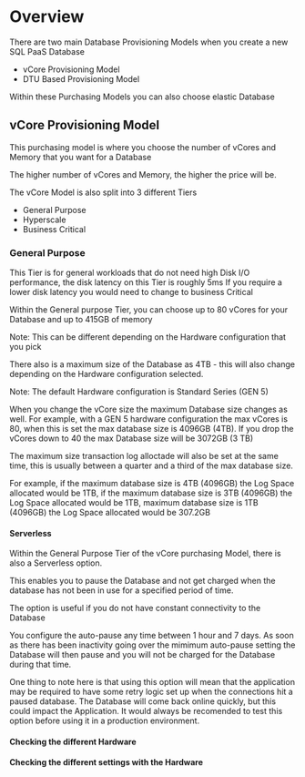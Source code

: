 # Overview

There are two main Database Provisioning Models when you create a new SQL PaaS Database

+ vCore Provisioning Model
+ DTU Based Provisioning Model

Within these Purchasing Models you can also choose elastic Database

## vCore Provisioning Model
This purchasing model is where you choose the number of vCores and Memory that you want for a Database

The higher number of vCores and Memory, the higher the price will be.

The vCore Model is also split into 3 different Tiers

+ General Purpose
+ Hyperscale
+ Business Critical

### General Purpose
This Tier is for general workloads that do not need high Disk I/O performance, the disk latency on this Tier is roughly 5ms
If you require a lower disk latency you would need to change to business Critical

Within the General purpose Tier, you can choose up to 80 vCores for your Database and up to 415GB of memory

Note: This can be different depending on the Hardware configuration that you pick

There also is a maximum size of the Database as 4TB - this will also change depending on the Hardware configuration selected.

Note: The default Hardware configuration is Standard Series (GEN 5)

When you change the vCore size the maximum Database size changes as well. For example, with a GEN 5 hardware configuration the max vCores is 80, when this is set the max database size is 4096GB (4TB). If you drop the vCores down to 40 the max Database size will be 3072GB (3 TB)

The maximum size transaction log alloctade will also be set at the same time, this is usually between a quarter and a third of the max database size.

For example, if the maximum database size is 4TB (4096GB) the Log Space allocated would be 1TB, if the maximum database size is 3TB (4096GB) the Log Space allocated would be 1TB, maximum database size is 1TB (4096GB) the Log Space allocated would be 307.2GB


#### Serverless
Within the General Purpose Tier of the vCore purchasing Model, there is also a Serverless option.

This enables you to pause the Database and not get charged when the database has not been in use for a specified period of time.

The option is useful if you do not have constant connectivity to the Database

You configure the auto-pause any time between 1 hour and 7 days. As soon as there has been inactivity going over the mimimum auto-pause setting the Database will then pause and you will not be charged for the Database during that time.

One thing to note here is that using this option will mean that the application may be required to have some retry logic set up when the connections hit a paused database. The Database will come back online quickly, but this could impact the Application. It would always be recomended to test this option before using it in a production environment.



#### Checking the different Hardware


#### Checking the different settings with the Hardware
